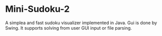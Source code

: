 # Mini-Sudoku-2

A simplea and fast sudoku visualizer implemented in Java. Gui is done by Swing.
It supports solving from user GUI input or file parsing.
